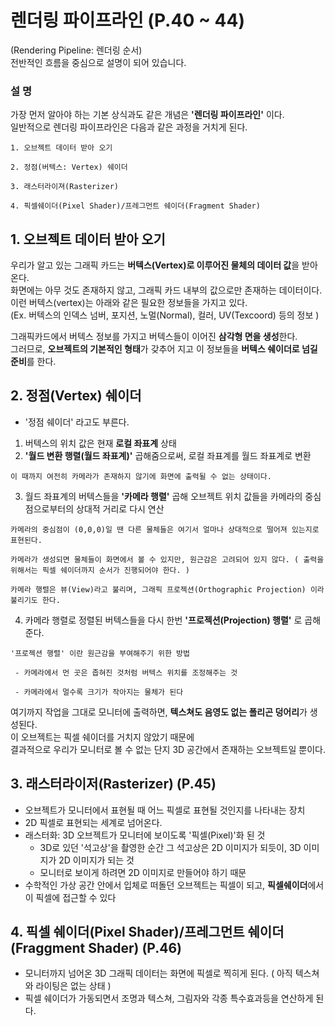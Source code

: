 렌더링 파이프라인 (P.40 ~ 44)
===
(Rendering Pipeline: 렌더링 순서)<br/>
전반적인 흐름을 중심으로 설명이 되어 있습니다.

### 설 명
가장 먼저 알아야 하는 기본 상식과도 같은 개념은 **'렌더링 파이프라인'** 이다.   
일반적으로 렌더링 파이프라인은 다음과 같은 과정을 거치게 된다.
```
1. 오브젝트 데이터 받아 오기

2. 정점(버텍스: Vertex) 쉐이더

3. 래스터라이져(Rasterizer)

4. 픽셀쉐이더(Pixel Shader)/프레그먼트 쉐이더(Fragment Shader)
```


## 1. 오브젝트 데이터 받아 오기

우리가 알고 있는 그래픽 카드는 **버텍스(Vertex)로 이루어진 물체의 데이터 값**을 받아온다.  
화면에는 아무 것도 존재하지 않고, 그래픽 카드 내부의 값으로만 존재하는 데이터이다.  
이런 버텍스(vertex)는 아래와 같은 필요한 정보들을 가지고 있다.  
(Ex. 버텍스의 인덱스 넘버, 포지션, 노멀(Normal), 컬러, UV(Texcoord) 등의 정보 )  

그래픽카드에서 버텍스 정보를 가지고 버텍스들이 이어진 **삼각형 면을 생성**한다.  
그러므로, **오브젝트의 기본적인 형태**가 갖추어 지고 이 정보들을 **버텍스 쉐이더로 넘길 준비**를 한다.


## 2. 정점(Vertex) 쉐이더
- '정점 쉐이더' 라고도 부른다.

1. 버텍스의 위치 값은 현재 **로컬 좌표계** 상태
2. **'월드 변환 행렬(월드 좌표계)'**  곱해줌으로써, 로컬 좌표계를 월드 좌표계로 변환
```
이 때까지 여전히 카메라가 존재하지 않기에 화면에 출력될 수 없는 상태이다.
```
3. 월드 좌표계의 버텍스들을 **'카메라 행렬'**  곱해 오브젝트 위치 값들을 카메라의 중심점으로부터의 상대적 거리로 다시 연산
```
카메라의 중심점이 (0,0,0)일 땐 다른 물체들은 여기서 얼마나 상대적으로 떨어져 있는지로 표현된다.

카메라가 생성되면 물체들이 화면에서 볼 수 있지만, 원근감은 고려되어 있지 않다. ( 출력을 위해서는 픽셀 쉐이더까지 순서가 진행되어야 한다. )

카메라 행렬은 뷰(View)라고 불리며, 그래픽 프로젝션(Orthographic Projection) 이라 불리기도 한다.
```
4. 카메라 행렬로 정렬된 버텍스들을 다시 한번 **'프로젝션(Projection) 행렬'** 로 곱해준다.
```
'프로젝션 행렬' 이란 원근감을 부여해주기 위한 방법

 - 카메라에서 먼 곳은 좁혀진 것처럼 버텍스 위치를 조정해주는 것
 
 - 카메라에서 멀수록 크기가 작아지는 물체가 된다
```

여기까지 작업을 그대로 모니터에 출력하면, **텍스쳐도 음영도 없는 폴리곤 덩어리**가 생성된다.  
이 오브젝트는 픽셀 쉐이더를 거치지 않았기 때문에  
결과적으로 우리가 모니터로 볼 수 없는 단지 3D 공간에서 존재하는 오브젝트일 뿐이다.

## 3. 래스터라이저(Rasterizer) (P.45)
- 오브젝트가 모니터에서 표현될 때 어느 픽셀로 표현될 것인지를 나타내는 장치
- 2D 픽셀로 표현되는 세계로 넘어온다.
- 래스터화: 3D 오브젝트가 모니터에 보이도록 '픽셀(Pixel)'화 된 것
  - 3D로 있던 '석고상'을 촬영한 순간 그 석고상은 2D 이미지가 되듯이, 3D 이미지가 2D 이미지가 되는 것
  - 모니터로 보이게 하려면 2D 이미지로 만들어야 하기 때문
- 수학적인 가상 공간 안에서 입체로 떠돌던 오브젝트는 픽셀이 되고, **픽셀쉐이더**에서 이 픽셀에 접근할 수 있다

## 4. 픽셀 쉐이더(Pixel Shader)/프레그먼트 쉐이더(Fraggment Shader) (P.46)
- 모니터까지 넘어온 3D 그래픽 데이터는 화면에 픽셀로 찍히게 된다. ( 아직 텍스쳐와 라이팅은 없는 상태 )
- 픽셀 쉐이더가 가동되면서 조명과 텍스쳐, 그림자와 각종 특수효과등을 연산하게 된다.
